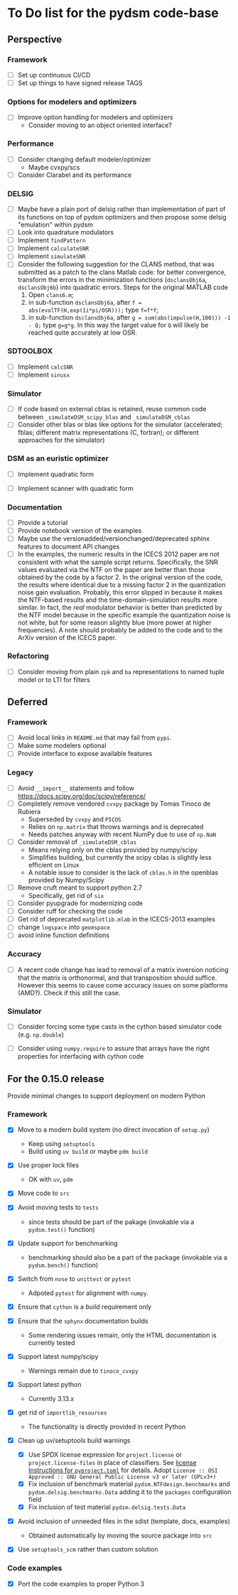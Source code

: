 # To Do list for the pydsm code-base

## Perspective

### Framework

- [ ] Set up continuous CI/CD
- [ ] Set up things to have signed release TAGS

### Options for modelers and optimizers

- [ ] Improve option handling for modelers and optimizers
  - Consider moving to an object oriented interface?

### Performance

- [ ] Consider changing default modeler/optimizer
  - Maybe cvxpy/scs
- [ ] Consider Clarabel and its performance

### DELSIG

- [ ] Maybe have a plain port of delsig rather than implementation of part of its functions on top of pydsm optimizers and then propose some delsig "emulation" within pydsm
- [ ] Look into quadrature modulators
- [ ] Implement `findPattern`
- [ ] Implement `calculateSNR`
- [ ] Implement `simulateSNR`
- [ ] Consider the following suggestion for the CLANS method, that was submitted as a patch to the clans Matlab code: for better convergence, transform the errors in the minimization functions (`dsclansObj6a`, `dsclansObj6b`) into quadratic errors. Steps for the original MATLAB code
  1. Open `clans6.m`;
  2. in sub-function `dsclansObj6a`, after `f = abs(evalTF(H,exp(1i*pi/OSR)));` type `f=f*f`;
  3. in sub-function `dsclansObj6a`, after `g = sum(abs(impulse(H,100))) -1 - Q;` type `g=g*g`.
      In this way the target value for `Q` will likely be reached quite accurately at low OSR.

### SDTOOLBOX

- [ ] Implement `calcSNR`
- [ ] Implement `sinusx`

### Simulator

- [ ] If code based on external cblas is retained, reuse common code between `_simulateDSM_scipy_blas` and `_simulateDSM_cblas`
- [ ] Consider other blas or blas like options for the simulator (accelerated; fblas; different matrix representations (C, fortran); or different approaches for the simulator)

### DSM as an euristic optimizer

- [ ] Implement quadratic form
- [ ] Implement scanner with quadratic form


### Documentation

- [ ] Provide a tutorial
- [ ] Provide notebook version of the examples
- [ ] Maybe use the versionadded/versionchanged/deprecated sphinx features to document API changes
- [ ] In the examples, the numeric results in the ICECS 2012 paper are not consistent with what the sample script returns. Specifically, the SNR values evaluated via the NTF on the paper are better than those obtained by the code by a factor 2. In the original version of the code, the results where identical due to a missing factor 2 in the quantization noise gain evaluation. Probably, this error slipped in because it makes the NTF-based results and the time-domain-simulation results more similar. In fact, the *real* modulator behavior is better than predicted by the NTF model because in the specific example the quantization noise is not white, but for some reason slightly blue (more power at higher frequencies). A note should probably be added to the code and to the ArXiv version of the ICECS paper.

### Refactoring

- [ ] Consider moving from plain `zpk` and `ba` representations to named tuple model or to LTI for filters


## Deferred

### Framework

- [ ] Avoid local links in `README.md` that may fail from `pypi`.
- [ ] Make some modelers optional
- [ ] Provide interface to expose available features

### Legacy

- [ ] Avoid `__import__` statements and follow https://docs.scipy.org/doc/scipy/reference/
- [ ] Completely remove vendored `cvxpy` package by Tomas Tinoco de Rubiera
  - Superseded by `cvxpy` and `PICOS`
  - Relies on `np.matrix` that throws warnings and is deprecated
  - Needs patches anyway with recent NumPy due to use of `np.NaN`
- [ ] Consider removal of `_simulateDSM_cblas`
  - Means relying only on the cblas provided by numpy/scipy
  - Simplifies building, but currently the scipy cblas is slightly less efficient on Linux
  - A notable issue to consider is the lack of `cblas.h` in the openblas provided by Numpy/Scipy
- [ ] Remove cruft meant to support python 2.7
  - Specifically, get rid of `six`
- [ ] Consider pyupgrade for modernizing code
- [ ] Consider ruff for checking the code
- [ ] Get rid of deprecated `matplotlib.mlab` in the ICECS-2013 examples
- [ ] change `logspace` into `geomspace`
- [ ] avoid inline function definitions

### Accuracy

- [ ] A recent code change has lead to removal of a matrix inversion noticing that the matrix is orthonormal, and that transposition should suffice.  However this seems to cause come accuracy issues on some platforms (AMD?). Check if this still the case.

### Simulator

- [ ] Consider forcing some type casts in the cython based simulator code (e.g. `np.double`)
- [ ] Consider using `numpy.require` to assure that arrays have the right properties for interfacing with cython code


## For the 0.15.0 release

Provide minimal changes to support deployment on modern Python

### Framework

- [x] Move to a modern build system (no direct invocation of `setup.py`)
  - Keep using `setuptools`
  - Build using `uv build` or maybe `pdm build`
- [x] Use proper lock files
  - OK with `uv`, `pdm`
- [x] Move code to `src`
- [x] Avoid moving tests to `tests`
  - since tests should be part of the pakage (invokable via a `pydsm.test()` function)
- [x] Update support for benchmarking
  - benchmarking should also be a part of the package (invokable via a `pydsm.bench()` function)
- [x] Switch from `nose` to `unittest` or `pytest`
  - Adpoted `pytest` for alignment with `numpy`.
- [x] Ensure that `cython` is a *build* requirement only
- [x] Ensure that the `sphynx` documentation builds
  - Some rendering issues remain, only the HTML documentation is currently tested
- [x] Support latest numpy/scipy
  - Warnings remain due to `tinoco_cvxpy`
- [x] Support latest python
  - Currently 3.13.x
- [x] get rid of `importlib_resources`
  - The functionality is directly provided in recent Python
- [x] Clean up uv/setuptools build warnings
    - [x] Use SPDX license expression for `project.license` or `project.license-files` in place of classifiers. See [license Instructions for `pyproject.toml`](https://packaging.python.org/en/latest/guides/writing-pyproject-toml/#license) for details. Adopt `License :: OSI Approved :: GNU General Public License v3 or later (GPLv3+)`
	- [x] Fix inclusion of benchmark material `pydsm.NTFdesign.benchmarks` and `pydsm.delsig.benchmarks.Data` adding it to the `packages` configuration field
	- [x] Fix inclusion of test material `pydsm.delsig.tests.Data`
- [x] Avoid inclusion of unneeded files in the sdist (template, docs, examples)
    - Obtained automatically by moving the source package into `src`
- [x] Use `setuptools_scm` rather than custom solution


### Code examples

- [x] Port the code examples to proper Python 3
